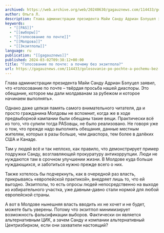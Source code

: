 ```yaml
---
archived: https://web.archive.org/web/20240630/gagauznews.com/114433/golosovanie-po-pochte-a-pochemu-bez-ekzitpola.html
author: Ольга Л.
description: Глава администрации президента Майи Санду Адриан Бэлуцел заявил, что «голосование по почте – твёрдая просьба нашей диаспоры. Это обещание, которое мы дали молдаванам за рубежом и которое начинаем выполнять». Однако даже цепкая память самого внимательного читателя, да и просто гражданина Молдовы не вспомнит, когда же в ходе предвыборной кампании были обещаны такие вещи. Практически всё из того, что сулили тогда PASовцы, не было реализовано. Не говоря уже о том, что прежде надо выполнять обещания, данные местным жителям, которых в разы больше, чем диаспора, тем более в далёких США и Канаде. Там у людей всё и так неплохо, как правило, что […]
keywords:
  - "[[PAS]]"
  - "[[выборы]]"
  - "[[голосование по почте]]"
  - "[[Молдова]]"
  - "[[Экзитполы]]"
language: ru
publication: "[[gagauznews]]"
published: 2024-03-02T09:38:12+00:00
title: "Голосование по почте: а почему без экзитпола?"
url: https://gagauznews.com/114433/golosovanie-po-pochte-a-pochemu-bez-ekzitpola.html
---
```


Глава администрации президента Майи Санду Адриан Бэлуцел заявил, что «голосование по почте – твёрдая просьба нашей диаспоры. Это обещание, которое мы дали молдаванам за рубежом и которое начинаем выполнять».

Однако даже цепкая память самого внимательного читателя, да и просто гражданина Молдовы не вспомнит, когда же в ходе предвыборной кампании были обещаны такие вещи. Практически всё из того, что сулили тогда PASовцы, не было реализовано. Не говоря уже о том, что прежде надо выполнять обещания, данные местным жителям, которых в разы больше, чем диаспора, тем более в далёких США и Канаде.

Там у людей всё и так неплохо, как правило, что демонстрирует пример подружки Санду, возглавляющей прокуратуру антикоррупции. Люди не нуждаются там в срочном улучшении жизни. В Молдове куда больше нуждающихся, и заботиться нужно прежде всего о них.

Также хотелось бы подчеркнуть, как в очередной раз власть, прикрываясь «европейской практикой», внедряет лишь то, что ей выгодно. Экзитполы, то есть опросы людей непосредственно на выходе из избирательного участка, уже давным-давно стали нормой для любой европейской страны.

А вот в Молдове нынешняя власть вводить их не хочет и не будет, можете быть уверены. Потому что экзитпол минимизирует возможность фальсификации выборов. Фактически он является альтернативным ЦИК, а зачем Санду и компании альтернативный Центризбирком, если они захватили настоящий?